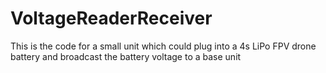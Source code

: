 # VoltageReaderReceiver
This is the code for a small unit which could plug into a 4s LiPo FPV drone battery and broadcast the battery voltage to a base unit
